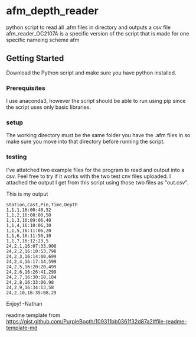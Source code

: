 # afm_depth_reader
python script to read all .afm files in directory and outputs a csv file 
afm_reader_OC2107A is a specific version of the script that is made for one specific nameing scheme
afm
## Getting Started
Download the Python script and make sure you have python installed.

### Prerequisites
I use anaconda3, however the script should be able to run using pip since the script uses only basic libraries.

### setup
The working directory must be the same folder you have the .afm files in so make sure you move into that directory before running the script.

### testing
I've attatched two example files for the program to read and output into a csv. Feel free to try if it works with the two test cnv files uploaded. I attached the output I get from this script using those two files as "out.csv".

This is my output
```
Station,Cast,Pin,Time,Depth
1,1,1,16:00:40,52
1,1,2,16:08:00,50
1,1,3,16:09:06,40
1,1,4,16:10:06,30
1,1,5,16:11:06,20
1,1,6,16:11:56,10
1,1,7,16:12:23,5
24,2,1,16:07:33,900
24,2,2,16:10:53,798
24,2,3,16:14:00,699
24,2,4,16:17:14,599
24,2,5,16:20:20,499
24,2,6,16:26:41,299
24,2,7,16:30:18,184
24,2,8,16:33:00,98
24,2,9,16:34:13,58
24,2,10,16:35:08,29
```

Enjoy!
-Nathan

readme template from https://gist.github.com/PurpleBooth/109311bb0361f32d87a2#file-readme-template-md
